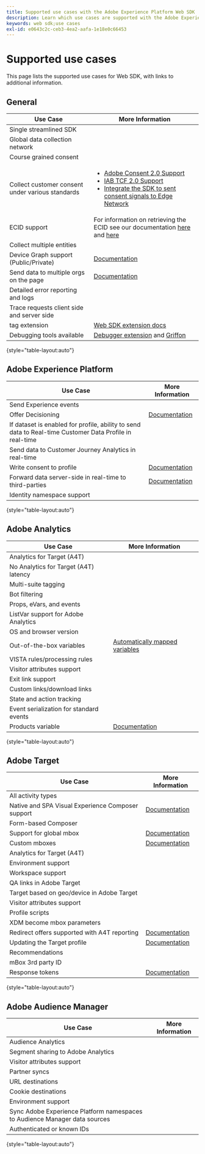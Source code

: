 ```yaml
---
title: Supported use cases with the Adobe Experience Platform Web SDK
description: Learn which use cases are supported with the Adobe Experience Platform Web SDK.
keywords: web sdk;use cases
exl-id: e0643c2c-ceb3-4ea2-aafa-1e18e0c66453
---
```

# Supported use cases

This page lists the supported use cases for Web SDK, with links to additional information.

## General

| Use Case | More Information |
| --- | --- |
| Single streamlined SDK | |
| Global data collection network |  |
| Course grained consent |  |
| Collect customer consent under various standards | <ul><li>[Adobe Consent 2.0 Support](../../landing/governance-privacy-security/consent/adobe/overview.md)</li><li>[IAB TCF 2.0 Support](../../landing/governance-privacy-security/consent/iab/overview.md)</li><li>[Integrate the SDK to sent consent signals to Edge Network](../../landing/governance-privacy-security/consent/sdk.md)</li></ul> |
| ECID support | For information on retrieving the ECID see our documentation [here](https://experienceleague.adobe.com/docs/experience-platform/edge/identity/overview.html?lang=en#first-party-identity) and [here](https://experienceleague.adobe.com/docs/experience-platform/edge/extension/accessing-the-ecid.html?lang=en#extension) |
| Collect multiple entities |  |
| Device Graph support (Public/Private) | [Documentation](https://experienceleague.adobe.com/docs/analytics/components/cda/device-graph.html?lang=en) |
| Send data to multiple orgs on the page | [Documentation](./interacting-with-multiple-properties.md) |
| Detailed error reporting and logs |  |
| Trace requests client side and server side |  |
| tag extension | [Web SDK extension docs](../../tags/extensions/web/sdk/overview.md) |
| Debugging tools available | [Debugger extension](https://experienceleague.adobe.com/docs/debugger-learn/tutorials/experience-platform-debugger/introduction-to-the-experience-platform-debugger.html?lang=en) and [Griffon](https://aep-sdks.gitbook.io/docs/beta/project-griffon) |


{style="table-layout:auto"}

## Adobe Experience Platform

| Use Case | More Information |
| --- | --- |
| Send Experience events |  |
| Offer Decisioning | [Documentation](../personalization/offer-decisioning/offer-decisioning-overview.md) |
| If dataset is enabled for profile, ability to send data to Real-time Customer Data Profile in real-time |  |  
| Send data to Customer Journey Analytics in real-time |  |
| Write consent to profile | [Documentation](../../landing/governance-privacy-security/consent/sdk.md) |
| Forward data server-side in real-time to third-parties| [Documentation](../../tags/ui/event-forwarding/overview.md) |
| Identity namespace support |  |

{style="table-layout:auto"}

## Adobe Analytics

| Use Case | More Information |
| --- | --- |
| Analytics for Target (A4T) |  |
| No Analytics for Target (A4T) latency |  |
| Multi-suite tagging |  |
| Bot filtering |  |
| Props, eVars, and events |  |
| ListVar support for Adobe Analytics |  |
| OS and browser version |  |
| Out-of-the-box variables | [Automatically mapped variables](../data-collection/adobe-analytics/automatically-mapped-vars.md) |
| VISTA rules/processing rules |  |
| Visitor attributes support |  |
| Exit link support |  |
| Custom links/download links |  |
| State and action tracking |  |
| Event serialization for standard events |  |
| Products variable | [Documentation](../data-collection/collect-commerce-data.md#actions-related-to-products) |

{style="table-layout:auto"}

## Adobe Target

| Use Case | More Information |
| --- | --- |
| All activity types |  |
| Native and SPA Visual Experience Composer support | [Documentation](../personalization/adobe-target/spa-implementation.md) |
| Form-based Composer |  |
| Support for global mbox | [Documentation](../personalization/rendering-personalization-content.md#automatically-rendering-content) |
| Custom mboxes | [Documentation](../personalization/rendering-personalization-content.md#manually-rendering-content) |
| Analytics for Target (A4T) |  |
| Environment support |  |
| Workspace support |  |
| QA links in Adobe Target |  |
| Target based on geo/device in Adobe Target|  |
| Visitor attributes support |  |
| Profile scripts |  |
| XDM become mbox parameters |  |
| Redirect offers supported with A4T reporting | [Documentation](https://experienceleague.adobe.com/docs/target/using/experiences/offers/offer-redirect.html?lang=en) |
| Updating the Target profile | [Documentation](../personalization/adobe-target/target-overview.md#single-profile-update) |
| Recommendations |  |
| mBox 3rd party ID |  | 
| Response tokens | [Documentation](../personalization/adobe-target/accessing-response-tokens.md) |

{style="table-layout:auto"}

## Adobe Audience Manager

| Use Case | More Information |
| --- | --- |
| Audience Analytics |  |
| Segment sharing to Adobe Analytics |  |
| Visitor attributes support |  |
| Partner syncs |  |
| URL destinations |  |
| Cookie destinations |  |
| Environment support |  |
| Sync Adobe Experience Platform namespaces to Audience Manager data sources |  |
| Authenticated or known IDs |  |

{style="table-layout:auto"}

